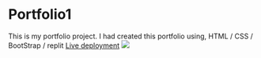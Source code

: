 # Portfolio1

This is my portfolio project.
I had created this portfolio using,
HTML / CSS / BootStrap / replit
[Live deployment](https://Portfolio1.sanket-munishwa.repl.co)
![](https://https://github.com/Sanket-Munishwar/Portfolio1/blob/main/img/Screenshot%202022-10-05%20at%209.30.44%20PM.png)
